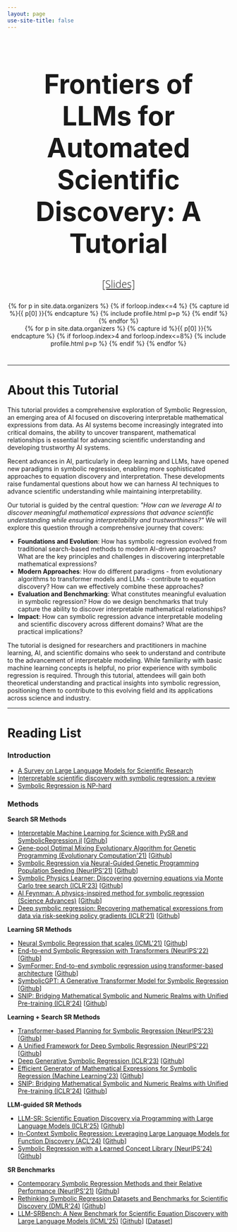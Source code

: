 ```yaml
---
layout: page
use-site-title: false
---
```


<h1 style="font-size: 60px; text-align: center;">Frontiers of LLMs for Automated Scientific Discovery: A Tutorial</h1>

<style>
  /* Center the two rows and allow wrapping */
  .row.justify-content-center {
    display: flex;
    flex-wrap: wrap;
    justify-content: center;
    text-align: center; /* fallback for BS3 */
  }

  /* Make each column a flex item with a sensible width */
  .row.justify-content-center > [class*="col-"] {
    /* Prevent Bootstrap 3 float from affecting layout */
    float: none !important;

    /* Flex sizing: tweak 260–340px to taste */
    flex: 0 1 300px;
    display: flex;
    padding: 0 12px;
    box-sizing: border-box;
    vertical-align: top;
  }

  /* Make the inner card stack vertically and stay centered */
  .row.justify-content-center > [class*="col-"] > * {
    display: flex;
    flex-direction: column;
    align-items: center;
    text-align: center;

    width: 100%;
    max-width: 320px; /* adjust if your card should be wider/narrower */
    margin-left: auto;
    margin-right: auto;
  }

  /* Image always centered and responsive */
  .row.justify-content-center img {
    display: block;
    margin: 0 auto 8px auto;
    max-width: 100%;
    height: auto;
  }

  /* Reserve consistent space for name (1 line) */
  .row.justify-content-center h4,
  .row.justify-content-center h5 {
    margin: 8px 0 4px;
    line-height: 1.3;
    min-height: 1.3em; /* ~1 line */
  }

  /* Reserve consistent space for affiliation (up to 3 lines) */
  .row.justify-content-center .affiliation,
  .row.justify-content-center small,
  .row.justify-content-center .text-muted {
    display: block;
    line-height: 1.35;
    min-height: 4.05em; /* ~3 lines → prevents “spill” into next row */
    overflow-wrap: anywhere;
    word-break: break-word;
    margin-bottom: 6px;
  }
</style>



<div class="venue" style="font-size: 24px; display: block; font-family: 'Open Sans', 'Helvetica Neue', Helvetica, Arial, sans-serif; font-weight: 300; color: #404040; text-align: center;">
  <span style="font-size: 23px; font-weight: 300;">
    <a target="_blank" href="https://drive.google.com/file/d/1oTRnVPSqrHoJb5xcu3cQ0_Jtflpj4bqW/view?usp=sharing">[Slides]</a>
  </span>
</div>



<div class="sharethis-inline-share-buttons"></div>
<meta name="thumbnail" content="./img/aaai-logo.png" />

<div class="container" style="margin-bottom: 10px;"></div>


<!--<div class="container" style="margin-top: 25px;margin-bottom: 40px;">-->
<div class="container text-center" style="margin-top: 25px;margin-bottom: 40px;">
  <!-- <br> 
  <div class="row"> -->
  <div class="row justify-content-center">
    {% for p in site.data.organizers %}
    {% if forloop.index<=4 %}
    {% capture id %}{{ p[0] }}{% endcapture %}
    {% include profile.html p=p %}
    {% endif %}
    {% endfor %}
  </div>
  <div class="row justify-content-center">
    {% for p in site.data.organizers %}
    {% capture id %}{{ p[0] }}{% endcapture %}
    {% if forloop.index>4 and forloop.index<=8%}
    {% include profile.html p=p %}
    {% endif %}
    {% endfor %}
  </div>
</div>
<hr>




<!-- # Program Committee
<div class="container">
  <ul class="list-group list-group-flush">
    {% for p in site.data.pc.people %}
      <li class="list-group-item col-xs-6 col-sm-4 col-md-3">{{ p }}</li>
    {% endfor %}
  </ul>
</div>
<hr> -->


<!--# Taxonomy

![Taxonomy-viz](./img/taxonomy.jpg)-->


# About this Tutorial

This tutorial provides a comprehensive exploration of Symbolic Regression, an emerging area of AI focused on discovering interpretable mathematical expressions from data. As AI systems become increasingly integrated into critical domains, the ability to uncover transparent, mathematical relationships is essential for advancing scientific understanding and developing trustworthy AI systems. 

Recent advances in AI, particularly in deep learning and LLMs, have opened new paradigms in symbolic regression, enabling more sophisticated approaches to equation discovery and interpretation. These developments raise fundamental questions about how we can harness AI techniques to advance scientific understanding while maintaining interpretability.

Our tutorial is guided by the central question:
*"How can we leverage AI to discover meaningful mathematical expressions that advance scientific understanding while ensuring interpretability and trustworthiness?"*
We will explore this question through a comprehensive journey that covers:

- **Foundations and Evolution**: How has symbolic regression evolved from traditional search-based methods to modern AI-driven approaches? What are the key principles and challenges in discovering interpretable mathematical expressions?
- **Modern Approaches**: How do different paradigms - from evolutionary algorithms to transformer models and LLMs - contribute to equation discovery? How can we effectively combine these approaches?
- **Evaluation and Benchmarking**: What constitutes meaningful evaluation in symbolic regression? How do we design benchmarks that truly capture the ability to discover interpretable mathematical relationships?
- **Impact**: How can symbolic regression advance interpretable modeling and scientific discovery across different domains? What are the practical implications?

The tutorial is designed for researchers and practitioners in machine learning, AI, and scientific domains who seek to understand and contribute to the advancement of interpretable modeling. While familiarity with basic machine learning concepts is helpful, no prior experience with symbolic regression is required.
Through this tutorial, attendees will gain both theoretical understanding and practical insights into symbolic regression, positioning them to contribute to this evolving field and its applications across science and industry.

<hr>


# Reading List

### Introduction

- [A Survey on Large Language Models for Scientific Research](https://arxiv.org/abs/2501.04306)
- [Interpretable scientific discovery with symbolic regression: a review](https://link.springer.com/article/10.1007/s10462-023-10622-0)
- [Symbolic Regression is NP-hard](https://openreview.net/forum?id=LTiaPxqe2e) 

  
### Methods

**Search SR Methods**

- [Interpretable Machine Learning for Science with PySR and SymbolicRegression.jl](https://arxiv.org/abs/2305.01582) [[Github](https://github.com/MilesCranmer/PySR)]
- [Gene-pool Optimal Mixing Evolutionary Algorithm for Genetic Programming (Evolutionary Computation'21)](https://www.science.org/doi/10.1126/sciadv.aay2631) [[Github](https://github.com/marcovirgolin/GP-GOMEA)]
- [Symbolic Regression via Neural-Guided Genetic Programming Population Seeding (NeurIPS'21)](https://arxiv.org/abs/2111.00053) [[Github](https://github.com/dso-org/deep-symbolic-optimization)]
- [Symbolic Physics Learner: Discovering governing equations via Monte Carlo tree search (ICLR'23)](https://openreview.net/forum?id=ZTK3SefE8_Z) [[Github](https://github.com/isds-neu/SymbolicPhysicsLearner)]
- [AI Feynman: A physics-inspired method for symbolic regression (Science Advances)](https://www.science.org/doi/10.1126/sciadv.aay2631) [[Github](https://github.com/SJ001/AI-Feynman)]
- [Deep symbolic regression: Recovering mathematical expressions from data via risk-seeking policy gradients (ICLR'21)](https://openreview.net/forum?id=m5Qsh0kBQG) [[Github](https://github.com/dso-org/deep-symbolic-optimization)]




**Learning SR Methods**

- [Neural Symbolic Regression that scales (ICML'21)](https://proceedings.mlr.press/v139/biggio21a.html) [[Github](https://github.com/SymposiumOrganization/NeuralSymbolicRegressionThatScales)]
- [End-to-end Symbolic Regression with Transformers (NeurIPS'22)](https://proceedings.neurips.cc/paper_files/paper/2022/hash/42eb37cdbefd7abae0835f4b67548c39-Abstract-Conference.html) [[Github](https://github.com/facebookresearch/symbolicregression)]
- [SymFormer: End-to-end symbolic regression using transformer-based architecture](https://arxiv.org/abs/2205.15764) [[Github](https://github.com/vastlik/symformer)]
- [SymbolicGPT: A Generative Transformer Model for Symbolic Regression](https://arxiv.org/abs/2106.14131) [[Github](https://github.com/mojivalipour/symbolicgpt)]
- [SNIP: Bridging Mathematical Symbolic and Numeric Realms with Unified Pre-training (ICLR'24)](https://openreview.net/forum?id=KZSEgJGPxu) [[Github](https://github.com/deep-symbolic-mathematics/Multimodal-Math-Pretraining)]


**Learning + Search SR Methods**

- [Transformer-based Planning for Symbolic Regression (NeurIPS'23)](https://proceedings.neurips.cc/paper_files/paper/2023/hash/8ffb4e3118280a66b192b6f06e0e2596-Abstract-Conference.html) [[Github](https://github.com/deep-symbolic-mathematics/TPSR)]
- [A Unified Framework for Deep Symbolic Regression (NeurIPS'22)](https://proceedings.neurips.cc/paper_files/paper/2022/hash/dbca58f35bddc6e4003b2dd80e42f838-Abstract-Conference.html) [[Github](https://github.com/dso-org/deep-symbolic-optimization)]
- [Deep Generative Symbolic Regression (ICLR'23)](https://openreview.net/forum?id=o7koEEMA1bR) [[Github](https://github.com/samholt/DeepGenerativeSymbolicRegression)]
- [Efficient Generator of Mathematical Expressions for Symbolic Regression (Machine Learning'23)](https://link.springer.com/article/10.1007/s10994-023-06400-2) [[Github](https://github.com/smeznar/HVAE)]
- [SNIP: Bridging Mathematical Symbolic and Numeric Realms with Unified Pre-training (ICLR'24)](https://openreview.net/forum?id=KZSEgJGPxu) [[Github](https://github.com/deep-symbolic-mathematics/Multimodal-Symbolic-Regression)]


**LLM-guided SR  Methods**
- [LLM-SR: Scientific Equation Discovery via Programming with Large Language Models (ICLR'25)](https://openreview.net/forum?id=m2nmp8P5in) [[Github](https://github.com/deep-symbolic-mathematics/LLM-SR)]
- [In-Context Symbolic Regression: Leveraging Large Language Models for Function Discovery (ACL'24)](https://aclanthology.org/2024.acl-srw.49/) [[Github](https://github.com/merlerm/In-Context-Symbolic-Regression)]
- [Symbolic Regression with a Learned Concept Library (NeurIPS'24)](https://aclanthology.org/2024.acl-srw.49/) [[Github](https://github.com/trishullab/LibraryAugmentedSymbolicRegression.jl)]


**SR Benchmarks**  
- [Contemporary Symbolic Regression Methods and their Relative Performance (NeurIPS'21)](https://datasets-benchmarks-proceedings.neurips.cc/paper/2021/hash/c0c7c76d30bd3dcaefc96f40275bdc0a-Abstract-round1.html) [[Github](https://github.com/cavalab/srbench/)]
- [Rethinking Symbolic Regression Datasets and Benchmarks for Scientific Discovery (DMLR'24)](https://openreview.net/forum?id=i2e2wqt0nAI) [[Github](https://github.com/omron-sinicx/srsd-benchmark)]
- [LLM-SRBench: A New Benchmark for Scientific Equation Discovery with Large Language Models (ICML'25)](https://arxiv.org/abs/2504.10415) [[Github](https://github.com/deep-symbolic-mathematics/llm-srbench)] [[Dataset](https://huggingface.co/datasets/nnheui/llm-srbench)]
